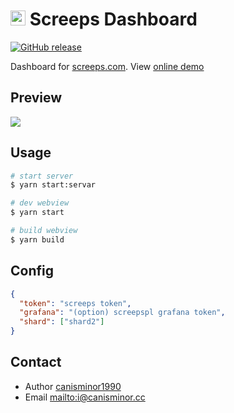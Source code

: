 # <img src="https://raw.githubusercontent.com/stybbe/Screeps-SC/master/icons/icon48.png" width="24"> Screeps Dashboard

[![GitHub release](https://img.shields.io/badge/Dashboard%20for%20Screeps-blue.svg?colorB=308ADF)](http://bit.ly/SketchRunnerWebsite)

Dashboard for [screeps.com](https://screeps.com/). View [online demo](http://screeps.canisminor.cc/)

## Preview

![](https://raw.githubusercontent.com/canisminor1990/screeps-dashboard/master/preview.png)

## Usage

```bash
# start server
$ yarn start:servar

# dev webview
$ yarn start

# build webview
$ yarn build
```

## Config

```json
{
  "token": "screeps token",
  "grafana": "(option) screepspl grafana token",
  "shard": ["shard2"]
}
```

## Contact

* Author [canisminor1990](https://github.com/canisminor1990)
* Email <mailto:i@canisminor.cc>
